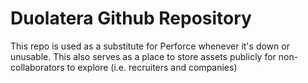 # Duolatera Github Repository

This repo is used as a substitute for Perforce whenever it's down or unusable.
This also serves as a place to store assets publicly for non-collaborators to explore (i.e. recruiters and companies)



